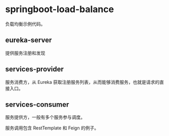 # springboot-load-balance

负载均衡示例代码。

## eureka-server

 提供服务注册和发现

## services-provider

服务消费方，从 Eureka 获取注册服务列表，从而能够消费服务，也就是请求的直接入口。


## services-consumer

服务提供方，一般有多个服务参与调度。

服务调用包含 RestTemplate 和 Feign 的例子。